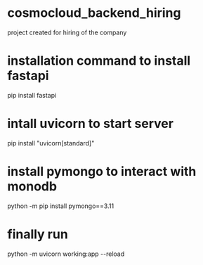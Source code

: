 # cosmocloud_backend_hiring
project created for hiring of the company

# installation command to install fastapi
pip install fastapi

# intall uvicorn to start server
pip install "uvicorn[standard]"

# install pymongo to interact with monodb
python -m pip install pymongo==3.11

# finally run 
python -m uvicorn working:app --reload

